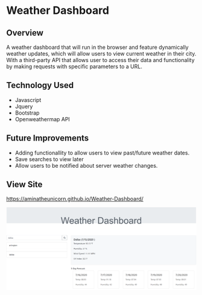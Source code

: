 # Weather Dashboard

## Overview
 A weather dashboard that will run in the browser and feature dynamically weather updates, which will allow users to view current weather in their city. With a third-party API that allows user to access their data and functionality by making requests with specific parameters to a URL. 

## Technology Used

- Javascript
- Jquery
- Bootstrap
- Openweathermap API


## Future Improvements

- Adding functionallity to allow users to view past/future weather dates. 
- Save searches to view later
- Allow users to be notified about server weather changes.

## View Site
https://aminatheunicorn.github.io/Weather-Dashboard/

![weather dashboard demo](./Assets/weather-dash.PNG)







